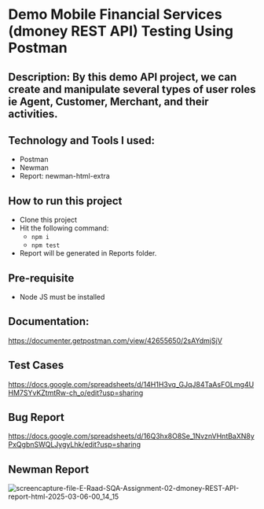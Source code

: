 # Demo Mobile Financial Services (dmoney REST API) Testing Using Postman
## Description: By this demo API project, we can create and manipulate several types of user roles ie Agent, Customer, Merchant, and their activities.

## Technology and Tools I used:
  - Postman
  - Newman
  - Report: newman-html-extra

## How to run this project
  - Clone this project
  - Hit the following command: 
    - ``` npm i ```
    - ``` npm test ```
- Report will be generated in Reports folder.

## Pre-requisite
  - Node JS must be installed

## Documentation: 
https://documenter.getpostman.com/view/42655650/2sAYdmjSjV

## Test Cases
https://docs.google.com/spreadsheets/d/14H1H3vq_GJqJ84TaAsFOLmg4UHM7SYvKZtmtRw-ch_o/edit?usp=sharing

## Bug Report
https://docs.google.com/spreadsheets/d/16Q3hx8O8Se_1NvznVHntBaXN8yPxQgbnSWQLJygyLhk/edit?usp=sharing

## Newman Report
![screencapture-file-E-Raad-SQA-Assignment-02-dmoney-REST-API-report-html-2025-03-06-00_14_15](https://github.com/user-attachments/assets/58498291-79d9-415c-9675-e5b9622e531b)


